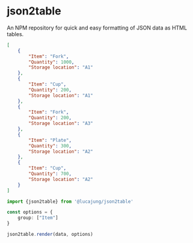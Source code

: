 # json2table
An NPM repository for quick and easy formatting of JSON data as HTML tables.

```json
[
    {
        "Item": "Fork",
        "Quantity": 1000,
        "Storage location": "A1"
    },
    {
        "Item": "Cup",
        "Quantity": 200,
        "Storage location": "A1"
    },
    {
        "Item": "Fork",
        "Quantity": 200,
        "Storage location": "A3"
    },
    {
        "Item": "Plate",
        "Quantity": 300,
        "Storage location": "A2"
    },
    {
        "Item": "Cup",
        "Quantity": 700,
        "Storage location": "A2"
    }
]
```

```typescript
import {json2table} from '@lucajung/json2table'

const options = {
    group: ["Item"]
}

json2table.render(data, options)
```